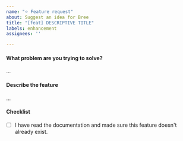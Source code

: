 ```yaml
---
name: "⭐ Feature request"
about: Suggest an idea for Bree
title: "[feat] DESCRIPTIVE TITLE"
labels: enhancement
assignees: ''

---
```


#### What problem are you trying to solve?

...

#### Describe the feature

...

<!-- Include a usage example of the feature. If the feature is currently possible with a workaround, include that too. -->

#### Checklist

- [ ] I have read the documentation and made sure this feature doesn't already exist.
